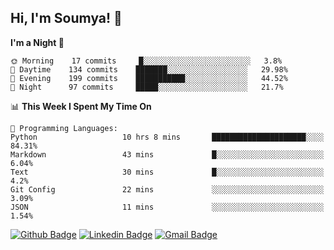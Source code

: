 ## Hi, I'm Soumya! 👋

<!--START_SECTION:waka-->
**I'm a Night 🦉** 

```text
🌞 Morning    17 commits     █░░░░░░░░░░░░░░░░░░░░░░░░   3.8% 
🌆 Daytime    134 commits    ███████░░░░░░░░░░░░░░░░░░   29.98% 
🌃 Evening    199 commits    ███████████░░░░░░░░░░░░░░   44.52% 
🌙 Night      97 commits     █████░░░░░░░░░░░░░░░░░░░░   21.7%

```


📊 **This Week I Spent My Time On** 

```text
💬 Programming Languages: 
Python                   10 hrs 8 mins       █████████████████████░░░░   84.31% 
Markdown                 43 mins             █░░░░░░░░░░░░░░░░░░░░░░░░   6.04% 
Text                     30 mins             █░░░░░░░░░░░░░░░░░░░░░░░░   4.2% 
Git Config               22 mins             ░░░░░░░░░░░░░░░░░░░░░░░░░   3.09% 
JSON                     11 mins             ░░░░░░░░░░░░░░░░░░░░░░░░░   1.54%

```


<!--END_SECTION:waka-->

[![Github Badge](https://img.shields.io/badge/-rubyruins-grey?style=for-the-badge&logo=github&logoColor=white&link=https://github.com/rubyruins/)](https://www.github.com/rubyruins/) 
[![Linkedin Badge](https://img.shields.io/badge/-Soumya%20Parekh-0072b1?style=for-the-badge&logo=Linkedin&logoColor=white&link=https://www.linkedin.com/in/Soumya-Parekh/)](https://www.linkedin.com/in/Soumya-Parekh/) 
[![Gmail Badge](https://img.shields.io/badge/-soumya.parekh@somaiya.edu-c14438?style=for-the-badge&logo=Gmail&logoColor=white&link=mailto:soumya.parekh@somaiya.edu)](mailto:soumya.parekh@somaiya.edu) 
